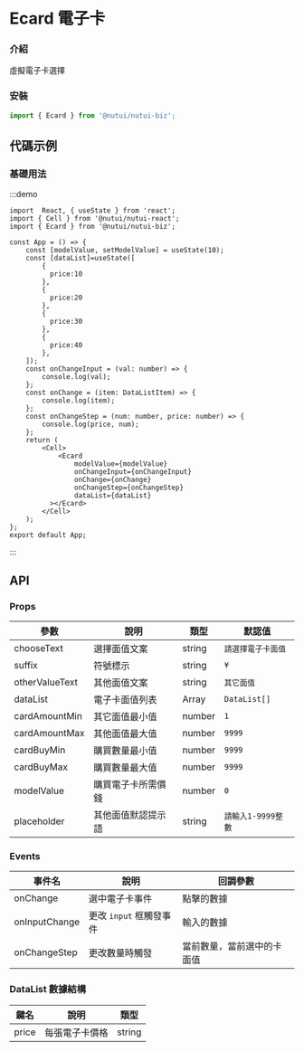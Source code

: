 # Ecard 電子卡

### 介紹

虛擬電子卡選擇

### 安裝

``` javascript
import { Ecard } from '@nutui/nutui-biz';
```

## 代碼示例

### 基礎用法

:::demo

```tsx
import  React, { useState } from 'react';
import { Cell } from '@nutui/nutui-react';
import { Ecard } from '@nutui/nutui-biz';

const App = () => {
    const [modelValue, setModelValue] = useState(10);
    const [dataList]=useState([
        {
          price:10
        },
        {
          price:20
        },
        {
          price:30
        },
        {
          price:40
        },
    ]);
    const onChangeInput = (val: number) => {
        console.log(val);
    };
    const onChange = (item: DataListItem) => {
        console.log(item);
    };
    const onChangeStep = (num: number, price: number) => {
        console.log(price, num);
    };
    return (
        <Cell>
            <Ecard
                modelValue={modelValue}
                onChangeInput={onChangeInput}
                onChange={onChange}
                onChangeStep={onChangeStep}
                dataList={dataList}
          ></Ecard>
        </Cell>
    );
};
export default App;
```

:::

## API

### Props

| 參數          | 說明                             | 類型   | 默認值           |
|---------------|----------------------------------|--------|------------------|
| chooseText    | 選擇面值文案   | string |   `請選擇電子卡面值`   |
| suffix        | 符號標示       | string | `¥`            |
| otherValueText| 其他面值文案   | string |    `其它面值`   |
| dataList      | 電子卡面值列表  | Array |  `DataList[]`  |
| cardAmountMin | 其它面值最小值  | number | `1` |
| cardAmountMax | 其他面值最大值  | number | `9999`            |
| cardBuyMin    | 購買數量最小值  | number | `9999`            |
| cardBuyMax    | 購買數量最大值  | number | `9999`            |
| modelValue         | 購買電子卡所需價錢 | number | `0`            |
| placeholder   | 其他面值默認提示語 | string | `請輸入1-9999整數`|

### Events

| 事件名 | 說明           | 回調參數     |
|--------|----------------|--------------|
| onChange  | 選中電子卡事件 | 點擊的數據 |
| onInputChange  | 更改 `input` 框觸發事件 |輸入的數據 |
| onChangeStep  | 更改數量時觸發 | 當前數量，當前選中的卡面值 |

### DataList 數據結構

| 鍵名 | 說明           | 類型     |
|--------|----------------|--------------|
| price  | 每張電子卡價格 | string |
